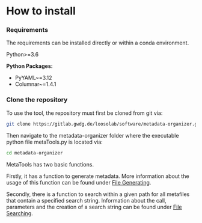 # How to install

### Requirements

The requirements can be installed directly or within a conda environment.

Python>=3.6

__Python Packages:__

- PyYAML~=3.12
- Columnar~=1.4.1

### Clone the repository

To use the tool, the repository must first be cloned from git via:

```bash
git clone https://gitlab.gwdg.de/loosolab/software/metadata-organizer.git
```

Then navigate to the metadata-organizer folder where the executable python file metaTools.py is located via:

```bash
cd metadata-organizer
```

MetaTools has two basic functions.

Firstly, it has a function to generate metadata. More information about the usage of this function can be found under [File Generating](generate.md).

Secondly, there is a function to search within a given path for all metafiles that contain a specified search string. Information about the call, parameters and the creation of a search string can be found under [File Searching](search.md).
